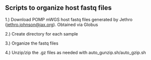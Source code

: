 ## Scripts to organize host fastq files


1.) Download POMP mWGS host fastq files generated by Jethro (jethro.johnson@jax.org). Obtained via Globus

2.) Create directory for each sample

3.) Organize the fastq files

4.) Unzip/zip the .gz files as needed with auto_gunzip.sh/auto_gzip.sh
